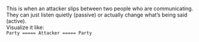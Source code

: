 This is when an attacker slips between two people who are communicating. They can just listen quietly (passive) or actually change what’s being said (active).  
Visualize it like:  
`Party ===== Attacker ===== Party`